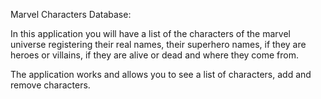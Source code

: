 Marvel Characters Database:

In this application you will have a list of the characters of the marvel universe registering their real names, 
their superhero names, if they are heroes or villains, if they are alive or dead and where they come from.

The application works and allows you to see a list of characters, add and remove characters.
